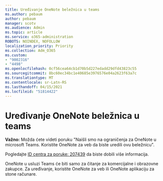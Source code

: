 ```yaml
---
title: Uređivanje OneNote beležnica u teams
ms.author: pebaum
author: pebaum
manager: scotv
ms.audience: Admin
ms.topic: article
ms.service: o365-administration
ROBOTS: NOINDEX, NOFOLLOW
localization_priority: Priority
ms.collection: Adm_O365
ms.custom:
- "9002316"
- "4498"
ms.openlocfilehash: 0cf56cea64cb1d70b5d227edadd29dfd43823c55
ms.sourcegitcommit: 8bc60ec34bc1e40685e3976576e04a2623f63a7c
ms.translationtype: MT
ms.contentlocale: sr-Latn-RS
ms.lasthandoff: 04/15/2021
ms.locfileid: "51814422"
---
```

# <a name="editing-onenote-notebooks-in-teams"></a>Uređivanje OneNote beležnica u teams

**Važno:** Možda ćete videti poruku "Naišli smo na ograničenja za OneNote u microsoft Teams. Koristite OneNote za veb da biste uredili ovu beležnicu".  

Pogledajte [ID centra za poruke: 207439](https://admin.microsoft.com/Adminportal/Home?source=applauncher#MessageCenter?id=MC207439) da biste dobili više informacija.

OneNote u usluzi Teams će biti samo za čitanje za komercijalne i obrazovne zakupce. Za uređivanje, koristite OneNote za veb ili OneNote aplikaciju za stone računare.
